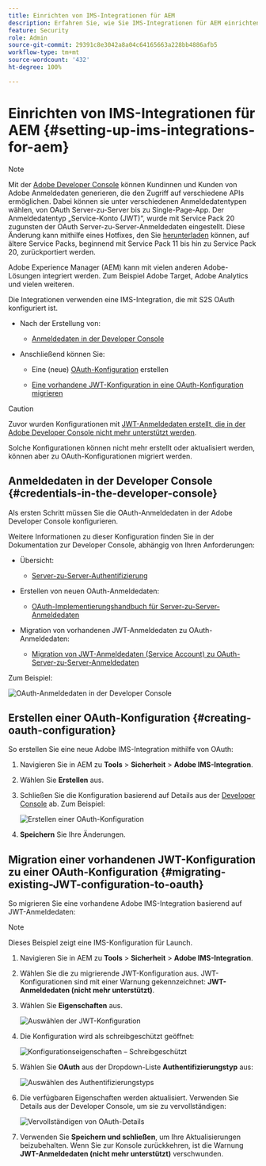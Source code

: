 ```yaml
---
title: Einrichten von IMS-Integrationen für AEM
description: Erfahren Sie, wie Sie IMS-Integrationen für AEM einrichten.
feature: Security
role: Admin
source-git-commit: 29391c8e3042a8a04c64165663a228bb4886afb5
workflow-type: tm+mt
source-wordcount: '432'
ht-degree: 100%

---
```


# Einrichten von IMS-Integrationen für AEM {#setting-up-ims-integrations-for-aem}


>[!NOTE]
>
>Mit der [Adobe Developer Console](https://developer.adobe.com/console) können Kundinnen und Kunden von Adobe Anmeldedaten generieren, die den Zugriff auf verschiedene APIs ermöglichen. Dabei können sie unter verschiedenen Anmeldedatentypen wählen, von OAuth Server-zu-Server bis zu Single-Page-App. Der Anmeldedatentyp „Service-Konto (JWT)“, wurde mit Service Pack 20 zugunsten der OAuth Server-zu-Server-Anmeldedaten eingestellt. Diese Änderung kann mithilfe eines Hotfixes, den Sie [herunterladen](https://experience.adobe.com/#/downloads/content/software-distribution/en/aem.html?package=/content/software-distribution/en/details.html/content/dam/aem/public/adobe/packages/cq650/hotfix/ims-jwt-compatibility-package-6.5-1.0.zip) können, auf ältere Service Packs, beginnend mit Service Pack 11 bis hin zu Service Pack 20, zurückportiert werden.

Adobe Experience Manager (AEM) kann mit vielen anderen Adobe-Lösungen integriert werden. Zum Beispiel Adobe Target, Adobe Analytics und vielen weiteren.

Die Integrationen verwenden eine IMS-Integration, die mit S2S OAuth konfiguriert ist.

* Nach der Erstellung von:

   * [Anmeldedaten in der Developer Console](#credentials-in-the-developer-console)

* Anschließend können Sie:

   * Eine (neue) [OAuth-Konfiguration](#creating-oauth-configuration) erstellen

   * [Eine vorhandene JWT-Konfiguration in eine OAuth-Konfiguration migrieren](#migrating-existing-JWT-configuration-to-oauth)

>[!CAUTION]
>
>Zuvor wurden Konfigurationen mit [JWT-Anmeldedaten erstellt, die in der Adobe Developer Console nicht mehr unterstützt werden](/help/sites-administering/jwt-credentials-deprecation-in-adobe-developer-console.md).
>
>Solche Konfigurationen können nicht mehr erstellt oder aktualisiert werden, können aber zu OAuth-Konfigurationen migriert werden.

## Anmeldedaten in der Developer Console {#credentials-in-the-developer-console}

Als ersten Schritt müssen Sie die OAuth-Anmeldedaten in der Adobe Developer Console konfigurieren.

Weitere Informationen zu dieser Konfiguration finden Sie in der Dokumentation zur Developer Console, abhängig von Ihren Anforderungen:

* Übersicht:

   * [Server-zu-Server-Authentifizierung](https://developer.adobe.com/developer-console/docs/guides/authentication/ServerToServerAuthentication/)

* Erstellen von neuen OAuth-Anmeldedaten:

   * [OAuth-Implementierungshandbuch für Server-zu-Server-Anmeldedaten](https://developer.adobe.com/developer-console/docs/guides/authentication/ServerToServerAuthentication/implementation/)

* Migration von vorhandenen JWT-Anmeldedaten zu OAuth-Anmeldedaten:

   * [Migration von JWT-Anmeldedaten (Service Account) zu OAuth-Server-zu-Server-Anmeldedaten](https://developer.adobe.com/developer-console/docs/guides/authentication/ServerToServerAuthentication/migration/)

Zum Beispiel:

![OAuth-Anmeldedaten in der Developer Console](assets/ims-configuration-developer-console.png)

## Erstellen einer OAuth-Konfiguration {#creating-oauth-configuration}

So erstellen Sie eine neue Adobe IMS-Integration mithilfe von OAuth:

1. Navigieren Sie in AEM zu **Tools** > **Sicherheit** > **Adobe IMS-Integration**.

1. Wählen Sie **Erstellen** aus.

1. Schließen Sie die Konfiguration basierend auf Details aus der [Developer Console](https://developer.adobe.com/developer-console/docs/guides/authentication/ServerToServerAuthentication/implementation/) ab. Zum Beispiel:

   ![Erstellen einer OAuth-Konfiguration](assets/ims-create-oauth-configuration.png)

1. **Speichern** Sie Ihre Änderungen.

## Migration einer vorhandenen JWT-Konfiguration zu einer OAuth-Konfiguration {#migrating-existing-JWT-configuration-to-oauth}

So migrieren Sie eine vorhandene Adobe IMS-Integration basierend auf JWT-Anmeldedaten:

>[!NOTE]
>
>Dieses Beispiel zeigt eine IMS-Konfiguration für Launch.

1. Navigieren Sie in AEM zu **Tools** > **Sicherheit** > **Adobe IMS-Integration**.

1. Wählen Sie die zu migrierende JWT-Konfiguration aus. JWT-Konfigurationen sind mit einer Warnung gekennzeichnet: **JWT-Anmeldedaten (nicht mehr unterstützt)**.

1. Wählen Sie **Eigenschaften** aus.

   ![Auswählen der JWT-Konfiguration](assets/ims-migrate-jwt-select-configuration.png)

1. Die Konfiguration wird als schreibgeschützt geöffnet:

   ![Konfigurationseigenschaften – Schreibgeschützt](assets/ims-migrate-jwt-properties-read-only.png)

1. Wählen Sie **OAuth** aus der Dropdown-Liste **Authentifizierungstyp** aus:

   ![Auswählen des Authentifizierungstyps](assets/ims-migrate-jwt-authentication-type.png)

1. Die verfügbaren Eigenschaften werden aktualisiert. Verwenden Sie Details aus der Developer Console, um sie zu vervollständigen:

   ![Vervollständigen von OAuth-Details](assets/ims-migrate-jwt-complete-oauth-details.png)

1. Verwenden Sie **Speichern und schließen**, um Ihre Aktualisierungen beizubehalten.
Wenn Sie zur Konsole zurückkehren, ist die Warnung **JWT-Anmeldedaten (nicht mehr unterstützt)** verschwunden.
